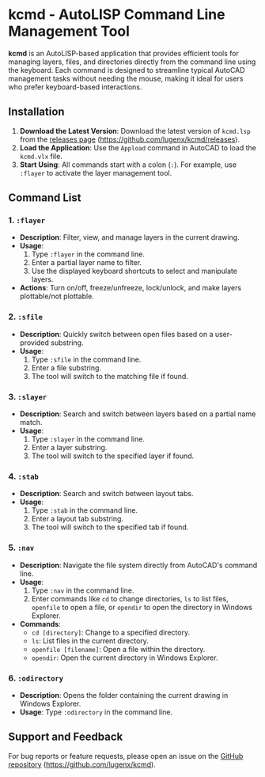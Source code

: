 # kcmd - AutoLISP Command Line Management Tool

**kcmd** is an AutoLISP-based application that provides efficient tools for managing layers, files, and directories directly from the command line using the keyboard. Each command is designed to streamline typical AutoCAD management tasks without needing the mouse, making it ideal for users who prefer keyboard-based interactions.

## Installation

1. **Download the Latest Version**: Download the latest version of `kcmd.lsp` from the [releases page](#) (https://github.com/lugenx/kcmd/releases).
2. **Load the Application**: Use the `Appload` command in AutoCAD to load the `kcmd.vlx` file.
3. **Start Using**: All commands start with a colon (`:`). For example, use `:flayer` to activate the layer management tool.

## Command List

### 1. `:flayer`
- **Description**: Filter, view, and manage layers in the current drawing.
- **Usage**:
  1. Type `:flayer` in the command line.
  2. Enter a partial layer name to filter.
  3. Use the displayed keyboard shortcuts to select and manipulate layers.
- **Actions**: Turn on/off, freeze/unfreeze, lock/unlock, and make layers plottable/not plottable.

### 2. `:sfile`
- **Description**: Quickly switch between open files based on a user-provided substring.
- **Usage**:
  1. Type `:sfile` in the command line.
  2. Enter a file substring.
  3. The tool will switch to the matching file if found.

### 3. `:slayer`
- **Description**: Search and switch between layers based on a partial name match.
- **Usage**:
  1. Type `:slayer` in the command line.
  2. Enter a layer substring.
  3. The tool will switch to the specified layer if found.

### 4. `:stab`
- **Description**: Search and switch between layout tabs.
- **Usage**:
  1. Type `:stab` in the command line.
  2. Enter a layout tab substring.
  3. The tool will switch to the specified tab if found.

### 5. `:nav`
- **Description**: Navigate the file system directly from AutoCAD's command line.
- **Usage**:
  1. Type `:nav` in the command line.
  2. Enter commands like `cd` to change directories, `ls` to list files, `openfile` to open a file, or `opendir` to open the directory in Windows Explorer.
- **Commands**:
  - `cd [directory]`: Change to a specified directory.
  - `ls`: List files in the current directory.
  - `openfile [filename]`: Open a file within the directory.
  - `opendir`: Open the current directory in Windows Explorer.

### 6. `:odirectory`
- **Description**: Opens the folder containing the current drawing in Windows Explorer.
- **Usage**: Type `:odirectory` in the command line.

## Support and Feedback
For bug reports or feature requests, please open an issue on the [GitHub repository](#) (https://github.com/lugenx/kcmd).



